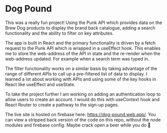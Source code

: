 # Dog Pound

This was a really fun project! Using the Punk API which provides data on the Brew Dog products to display the brand back catalogue, adding a search functionality and the ability to filter on key attributes.

The app is built in React and the primary functionality is driven by a fetch request to the Punk API which is wrapped in a useEffect hook. This enables me to store the web-address of the API in state and the re-render when the web-address updated. For example when a search term was typed in.

The filter functionality works on a similar basis by taking advantage of the range of different APIs to call up a pre-filtered list of data to display. I learned a lot about working with APIs and using some of the key hooks in React like useEffect and useState.

To take the project further I am working on adding an authentication loop to allow users to create an account. I would do this with useContext hook and React Router to create a pathway to the sign-up pages.

The live site is hosted on firebase here: https://dog-pound.web.app/.  You can view a stripped back version of the code on this repo, without the node modules and firebase config. Maybe crack open a beer while you do 🍺
